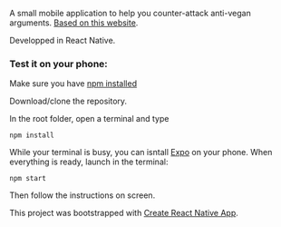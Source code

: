 A small mobile application to help you counter-attack anti-vegan arguments. [Based on this website](https://theveganspeak.com/guide/).

Developped in React Native.

### Test it on your phone:

Make sure you have [npm installed](https://www.npmjs.com/get-npm)

Download/clone the repository.

In the root folder, open a terminal and type
```
npm install
```
While your terminal is busy, you can isntall [Expo](https://expo.io/) on your phone.
When everything is ready, launch in the terminal:
```
npm start
```
Then follow the instructions on screen. 


This project was bootstrapped with [Create React Native App](https://github.com/react-community/create-react-native-app).

